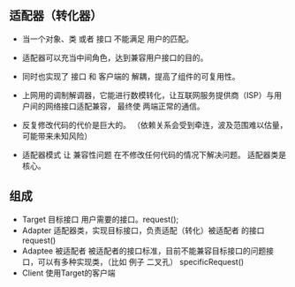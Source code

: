 ## 适配器（转化器）
* 当一个对象、类 或者 接口 不能满足 用户的匹配。
* 适配器可以充当中间角色，达到兼容用户接口的目的。

* 同时也实现了 接口 和 客户端的 解耦，提高了组件的可复用性。

* 上网用的调制解调器，它能进行数模转化，让互联网服务提供商（ISP）与用户间的网络接口适配兼容，
最终使 两端正常的通信。

* 反复修改代码的代价是巨大的。
（依赖关系会受到牵连，波及范围难以估量，可能带来未知风险）

* 适配器模式 让 兼容性问题 在不修改任何代码的情况下解决问题。
适配器类是核心。

## 组成
* Target 目标接口 用户需要的接口。request();
* Adapter 适配器类，实现目标接口，负责适配（转化）被适配者 的接口 request()
* Adaptee 被适配者 被适配者的接口标准，目前不能兼容目标接口的问题接口，可以有多种实现类，（比如 例子 二叉孔） specificRequest()
* Client 使用Target的客户端



